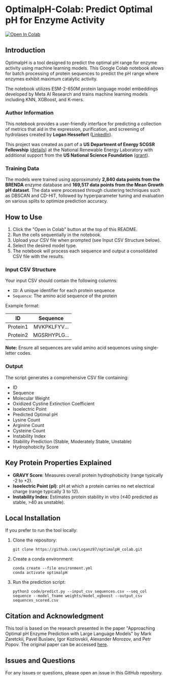 # OptimalpH-Colab: Predict Optimal pH for Enzyme Activity

[![Open In Colab](https://colab.research.google.com/assets/colab-badge.svg)](https://colab.research.google.com/drive/1HE5B2Oy82zmgLyB4lhPOly-JPJKfT4A9?usp=sharing)

## Introduction

OptimalpH is a tool designed to predict the optimal pH range for enzyme activity using machine learning models. This Google Colab notebook allows for batch processing of protein sequences to predict the pH range where enzymes exhibit maximum catalytic activity.

The notebook utilizes ESM-2-650M protein language model embeddings developed by Meta AI Research and trains machine learning models including KNN, XGBoost, and K-mers.

### Author Information

This notebook provides a user-friendly interface for predicting a collection of metrics that aid in the expression, purification, and screening of hydrolases created by **Logan Hessefort** ([LinkedIn](https://www.linkedin.com/in/logan-hessefort/)).

This project was created as part of a **US Department of Energy SCGSR Fellowship** ([details](https://science.osti.gov/wdts/scgsr)) at the National Renewable Energy Laboratory with additional support from the **US National Science Foundation** ([grant](https://www.nsf.gov/awardsearch/showAward?AWD_ID=2132183&HistoricalAwards=false)).

### Training Data

The models were trained using approximately **2,840 data points from the BRENDA** enzyme database and **169,517 data points from the Mean Growth pH dataset**. The data were processed through clustering techniques such as DBSCAN and CD-HIT, followed by hyperparameter tuning and evaluation on various splits to optimize prediction accuracy.

## How to Use

1. Click the "Open in Colab" button at the top of this README.
2. Run the cells sequentially in the notebook.
3. Upload your CSV file when prompted (see Input CSV Structure below).
4. Select the desired model type.
5. The notebook will process each sequence and output a consolidated CSV file with the results.

### Input CSV Structure

Your input CSV should contain the following columns:

- `ID`: A unique identifier for each protein sequence
- `Sequence`: The amino acid sequence of the protein

Example format:

| ID       | Sequence       |
|:--------:|:--------------:|
| Protein1 | MVKPKLFYV...   |
| Protein2 | MGSRHYPLG...   |

**Note:** Ensure all sequences are valid amino acid sequences using single-letter codes.

### Output

The script generates a comprehensive CSV file containing:

- ID
- Sequence
- Molecular Weight
- Oxidized Cystine Extinction Coefficient
- Isoelectric Point
- Predicted Optimal pH
- Lysine Count
- Arginine Count
- Cysteine Count
- Instability Index
- Stability Prediction (Stable, Moderately Stable, Unstable)
- Hydrophobicity Score

## Key Protein Properties Explained

- **GRAVY Score**: Measures overall protein hydrophobicity (range typically -2 to +2).
- **Isoelectric Point (pI)**: pH at which a protein carries no net electrical charge (range typically 3 to 12).
- **Instability Index**: Estimates protein stability in vitro (≤40 predicted as stable, >40 as unstable).

## Local Installation

If you prefer to run the tool locally:

1. Clone the repository:
   ```
   git clone https://github.com/Loganz97/optimalpH_colab.git
   ```

2. Create a conda environment:
   ```
   conda create --file environment.yml
   conda activate optimalpH
   ```

3. Run the prediction script:
   ```
   python3 code/predict.py --input_csv sequences.csv --seq_col sequence --model_fname weights/model_xgboost --output_csv sequences_scored.csv
   ```

## Citation and Acknowledgment

This tool is based on the research presented in the paper "Approaching Optimal pH Enzyme Prediction with Large Language Models" by Mark Zaretckii, Pavel Buslaev, Igor Kozlovskii, Alexander Morozov, and Petr Popov. The original paper can be accessed [here](https://doi.org/10.1021/acssynbio.4c00465).

## Issues and Questions

For any issues or questions, please open an issue in this GitHub repository.
